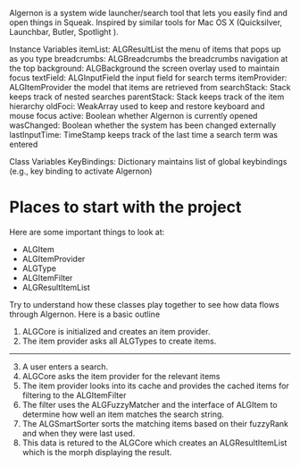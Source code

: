 Algernon is a system wide launcher/search tool that lets you easily find and open things in Squeak. Inspired by similar tools for Mac OS X (Quicksilver, Launchbar, Butler, Spotlight ).

Instance Variables
	itemList:			ALGResultList 		the menu of items that pops up as you type
	breadcrumbs:		ALGBreadcrumbs 	the breadcrumbs navigation at the top
	background: 		ALGBackground 	the screen overlay used to maintain focus
	textField: 			ALGInputField 		the input field for search terms
	itemProvider: 		ALGItemProvider 	the model that items are retrieved from
	searchStack: 		Stack 				keeps track of nested searches
	parentStack: 		Stack 				keeps track of the item hierarchy
	oldFoci: 			WeakArray			used to keep and restore keyboard and mouse focus
	active: 				Boolean 			whether Algernon is currently opened
	wasChanged: 		Boolean 			whether the system has been changed externally
	lastInputTime: 		TimeStamp 		keeps track of the last time a search term was entered

Class Variables
	KeyBindings:  		Dictionary 			maintains list of global keybindings (e.g., key binding to activate Algernon)
						
# Places to start with the project
Here are some important things to look at:
- ALGItem
- ALGItemProvider
- ALGType
- ALGItemFilter
- ALGResultItemList

Try to understand how these classes play together to see how data flows through Algernon. Here is a basic outline
1. ALGCore is initialized and creates an item provider.
2. The item provider asks all ALGTypes to create items.
---
3. A user enters a search.
4. ALGCore asks the item provider for the relevant items
5. The item provider looks into its cache and provides the cached items for filtering to the ALGItemFilter
6. The filter uses the ALGFuzzyMatcher and the interface of ALGItem to determine how well an item matches the search string.
7. The ALGSmartSorter sorts the matching items based on their fuzzyRank and when they were last used.
8. This data is retured to the ALGCore which creates an ALGResultItemList which is the morph displaying the result. 